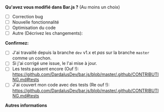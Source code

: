 <!--
Please make sure to read the Pull Request Guidelines:
https://github.com/DardalusDev/bar.js/blob/master/.github/CONTRIBUTING.md#pull-request
-->

<!-- PULL REQUEST TEMPLATE -->
<!-- (Update "[ ]" to "[x]" to check a box) -->

**Qu'avez vous modifié dans Bar.js ?** (Au moins un choix)

- [ ] Correction bug
- [ ] Nouvelle fonctionnalité
- [ ] Optimisation du code
- [ ] Autre (Décrivez les changements):

**Confirmez:**

- [ ] J'ai travaillé depuis la branche `dev` v1.x et _pas_ sur la branche `master` comme un cochon.
- [ ] Si j'ai corrigé une issue, le l'ai mise à jour. 
- [ ] Les tests passent encore (Ouf !): https://github.com/DardalusDev/bar.js/blob/master/.github/CONTRIBUTING.md#tests
- [ ] J'ai couvert mon code avec des tests (Re ouf !): https://github.com/DardalusDev/bar.js/blob/master/.github/CONTRIBUTING.md#tests

**Autres informations**
